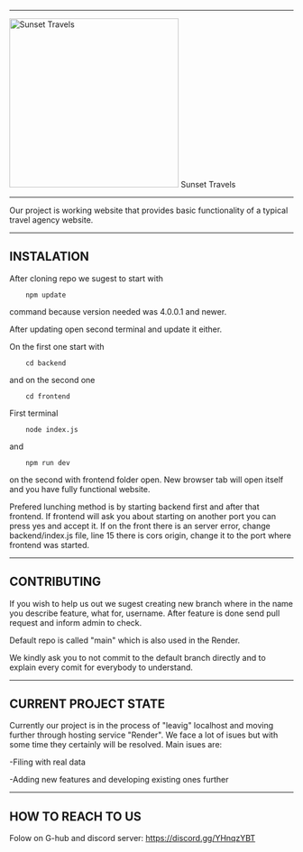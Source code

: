 ---------------------------------------------------------------------------------------------------------------------------------------------------------------------------------------------------------------------------------------------------------------------------------
<img src="https://github.com/user-attachments/assets/3112800b-99ff-4d02-9d52-4e39563b859d" alt="Sunset Travels" width="300"/>
 Sunset Travels

---------------------------------------------------------------------------------------------------------------------------------------------------------------------------------------------------------------------------------------------------------------------------------
Our project is working website that provides basic functionality of a typical travel agency website.

---------------------------------------------------------------------------------------------------------------------------------------------------------------------------------------------------------------------------------------------------------------------------------
INSTALATION
---------------------------------------------------------------------------------------------------------------------------------------------------------------------------------------------------------------------------------------------------------------------------------

After cloning repo we sugest to start with 

        npm update  

command because version needed was 4.0.0.1 and newer. 

After updating open second terminal and update it either. 

On the first one start with 

        cd backend 
        
and on the second one 

        cd frontend 

First terminal 

        node index.js
        
and 

        npm run dev
        
on the second with frontend folder open. New browser tab will open itself and you have fully functional website. 

Prefered lunching method is by starting backend first and after that frontend. If frontend will ask you about starting on another port you can press yes and accept it. If on the front there is an server error, change backend/index.js file, line 15 there is cors origin, change it to the port where frontend was started. 

---------------------------------------------------------------------------------------------------------------------------------------------------------------------------------------------------------------------------------------------------------------------------------
CONTRIBUTING
---------------------------------------------------------------------------------------------------------------------------------------------------------------------------------------------------------------------------------------------------------------------------------

If you wish to help us out we sugest creating new branch where in the name you describe feature, what for, username. After feature is done send pull request and inform admin to check. 

Default repo is called "main" which is also used in the Render. 

We kindly ask you to not commit to the default branch directly and to explain every comit for everybody to understand. 

---------------------------------------------------------------------------------------------------------------------------------------------------------------------------------------------------------------------------------------------------------------------------------
CURRENT PROJECT STATE
---------------------------------------------------------------------------------------------------------------------------------------------------------------------------------------------------------------------------------------------------------------------------------
Currently our project is in the process of "leavig" localhost and moving further through hosting service "Render". We face a lot of isues but with some time they certainly will be resolved. 
Main isues are:

-Filing with real data

-Adding new features and developing existing ones further

---------------------------------------------------------------------------------------------------------------------------------------------------------------------------------------------------------------------------------------------------------------------------------
HOW TO REACH TO US
---------------------------------------------------------------------------------------------------------------------------------------------------------------------------------------------------------------------------------------------------------------------------------
Folow on G-hub and discord server: https://discord.gg/YHnqzYBT

